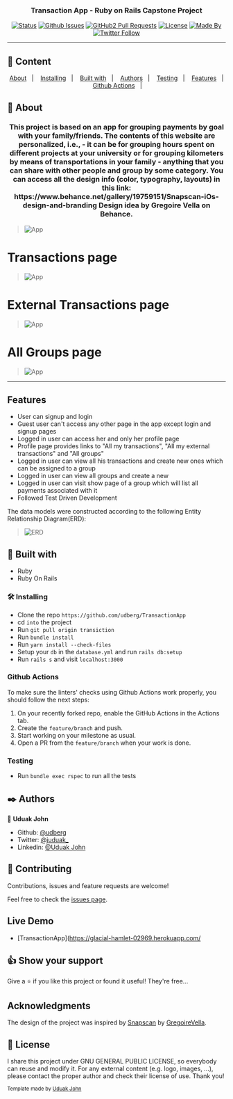 
<h3 align="center">Transaction App - Ruby on Rails Capstone Project</h3>

<div align="center">

[![Status](https://img.shields.io/badge/status-active-success.svg)]()
[![Github Issues](https://img.shields.io/badge/GitHub-Issues-orange)](https://github.com/udberg/TransactionApp/issues)
[![GitHub2 Pull Requests](https://img.shields.io/badge/GitHub-Pull%20Requests-blue)](https://github.com/udberg/TransactionApp/pulls)
[![License](https://img.shields.io/badge/license-MIT-blue.svg)](/LICENSE)
[![Made By](https://img.shields.io/badge/Made%20By-Uduak%20John-brightgreen)](https://github.com/udberg)
[![Twitter Follow](https://img.shields.io/twitter/follow/juduak_?label=Follow%20Uduak%20on%20Twitter&style=social)](https://twitter.com/juduak_)

</div>

---

## 📝 Content
<p align="center">
<a href="#about">About</a>&nbsp;&nbsp;&nbsp;|&nbsp;&nbsp;&nbsp;
<a href="#installing">Installing</a>&nbsp;&nbsp;&nbsp;|&nbsp;&nbsp;&nbsp;
<a href="#built_using">Built with</a>&nbsp;&nbsp;&nbsp;|&nbsp;&nbsp;&nbsp;
<a href="#author">Authors</a>&nbsp;&nbsp;&nbsp;|&nbsp;&nbsp;&nbsp;
<a href="#testing">Testing</a>&nbsp;&nbsp;&nbsp;|&nbsp;&nbsp;&nbsp;
<a href="#features">Features</a>&nbsp;&nbsp;&nbsp;|&nbsp;&nbsp;&nbsp;
<a href="#gh-action">Github Actions</a>&nbsp;&nbsp;&nbsp;|&nbsp;&nbsp;&nbsp;
</p>


## 🧐 About <a name = "about"></a>
<h3 align="center"> 
This project is based on an app for grouping payments by goal with your family/friends. The contents of this website are personalized, i.e., - it can be for grouping hours spent on different projects at your university or for grouping kilometers by means of transportations in your family - anything that you can share with other people and group by some category. You can access all the design info (color, typography, layouts) in this link: https://www.behance.net/gallery/19759151/Snapscan-iOs-design-and-branding Design idea by Gregoire Vella on Behance.
</h3>

> ![App](./app/assets/images/app.png)

# Transactions page

> ![App](./app/assets/images/app3.png)

# External Transactions page

> ![App](./app/assets/images/app1.png)

# All Groups page

> ![App](./app/assets/images/app2.png)

---

## Features

- User can signup and login
- Guest user can't access any other page in the app except login and signup pages
- Logged in user can access her and only her profile page
- Profile page provides links to "All my transactions", "All my external transactions" and "All groups"
- Logged in user can view all his transactions and create new ones which can be assigned to a group
- Logged in user can view all groups and create a new
- Logged in user can visit show page of a group which will list all payments associated with it
- Followed Test Driven Development

The data models were constructed according to the following Entity Relationship Diagram(ERD):

> ![ERD](./app/assets/images/diagram.png)

## 🔧 Built with<a name = "built_using"></a>

- Ruby
- Ruby On Rails


### 🛠 Installing <a name = "installing"></a>

- Clone the repo `https://github.com/udberg/TransactionApp`
- cd `into` the project
- Run `git pull origin transiction`
- Run `bundle install`
- Run `yarn install --check-files`
- Setup your `db` in the `database.yml` and run `rails db:setup`
- Run `rails s` and visit `localhost:3000`

### Github Actions

To make sure the linters' checks using Github Actions work properly, you should follow the next steps:

1. On your recently forked repo, enable the GitHub Actions in the Actions tab.
2. Create the `feature/branch` and push.
3. Start working on your milestone as usual.
4. Open a PR from the `feature/branch` when your work is done.

### Testing

- Run `bundle exec rspec` to run all the tests

## ✒️  Authors <a name = "author"></a>

👤 **Uduak John**

- Github: [@udberg](https://github.com/udberg)
- Twitter: [@juduak_](https://twitter.com/juduak_)
- Linkedin: [@Uduak John](https://www.linkedin.com/in/juduak/)


## 🤝 Contributing

Contributions, issues and feature requests are welcome!

Feel free to check the [issues page](https://github.com/udberg/TransactionApp/issues).

## Live Demo

- [TransactionApp](https://glacial-hamlet-02969.herokuapp.com/


## 👍 Show your support

Give a ⭐️ if you like this project or found it useful! They're free...

## Acknowledgments

The design of the project was inspired by [Snapscan](https://www.behance.net/gallery/19759151/Snapscan-iOs-design-and-branding) by [GregoireVella](https://www.behance.net/gregoirevella).


## 📝 License

I share this project under GNU GENERAL PUBLIC LICENSE, so everybody can reuse and modify it. For any external content (e.g. logo, images, ...), please contact the proper author and check their license of use. Thank you!


<small>Template made by <a href='https://twitter.com/juduak_'>Uduak John</a></small>